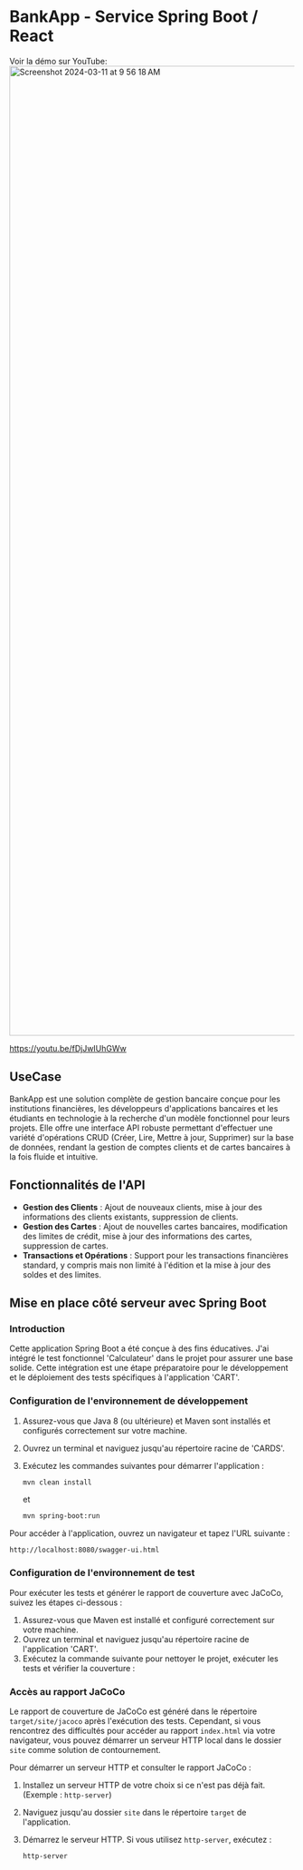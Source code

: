 # BankApp - Service Spring Boot / React

Voir la démo sur YouTube:
<a href="https://youtu.be/fDjJwIUhGWw">
  <img width="1710" alt="Screenshot 2024-03-11 at 9 56 18 AM" src="https://github.com/Elie-Simard/BankApp/assets/104814268/76645c6c-b8a5-4613-9674-ac9cd68f48d0">
</a>



https://youtu.be/fDjJwIUhGWw

## UseCase

BankApp est une solution complète de gestion bancaire conçue pour les institutions financières, les développeurs d'applications bancaires et les étudiants en technologie à la recherche d'un modèle fonctionnel pour leurs projets. Elle offre une interface API robuste permettant d'effectuer une variété d'opérations CRUD (Créer, Lire, Mettre à jour, Supprimer) sur la base de données, rendant la gestion de comptes clients et de cartes bancaires à la fois fluide et intuitive.

## Fonctionnalités de l'API

- **Gestion des Clients** : Ajout de nouveaux clients, mise à jour des informations des clients existants, suppression de clients.
- **Gestion des Cartes** : Ajout de nouvelles cartes bancaires, modification des limites de crédit, mise à jour des informations des cartes, suppression de cartes.
- **Transactions et Opérations** : Support pour les transactions financières standard, y compris mais non limité à l'édition et la mise à jour des soldes et des limites.

## Mise en place côté serveur avec Spring Boot

### Introduction

Cette application Spring Boot a été conçue à des fins éducatives.
J'ai intégré le test fonctionnel 'Calculateur' dans le projet pour assurer une base solide. Cette intégration est une étape préparatoire pour le développement et le déploiement des tests spécifiques à l'application 'CART'.

### Configuration de l'environnement de développement

1. Assurez-vous que Java 8 (ou ultérieure) et Maven sont installés et configurés correctement sur votre machine.
2. Ouvrez un terminal et naviguez jusqu'au répertoire racine de 'CARDS'.
3. Exécutez les commandes suivantes pour démarrer l'application :

   ```bash
   mvn clean install
   ```

   et

   ```bash
   mvn spring-boot:run
   ```

Pour accéder à l'application, ouvrez un navigateur et tapez l'URL suivante :

```
http://localhost:8080/swagger-ui.html
```

### Configuration de l'environnement de test

Pour exécuter les tests et générer le rapport de couverture avec JaCoCo, suivez les étapes ci-dessous :

1. Assurez-vous que Maven est installé et configuré correctement sur votre machine.
2. Ouvrez un terminal et naviguez jusqu'au répertoire racine de l'application 'CART'.
3. Exécutez la commande suivante pour nettoyer le projet, exécuter les tests et vérifier la couverture :

### Accès au rapport JaCoCo

Le rapport de couverture de JaCoCo est généré dans le répertoire `target/site/jacoco` après l'exécution des tests. Cependant, si vous rencontrez des difficultés pour accéder au rapport `index.html` via votre navigateur, vous pouvez démarrer un serveur HTTP local dans le dossier `site` comme solution de contournement.

Pour démarrer un serveur HTTP et consulter le rapport JaCoCo :

1. Installez un serveur HTTP de votre choix si ce n'est pas déjà fait. (Exemple : `http-server`)
2. Naviguez jusqu'au dossier `site` dans le répertoire `target` de l'application.
3. Démarrez le serveur HTTP. Si vous utilisez `http-server`, exécutez :

   ```bash
   http-server
   ```
